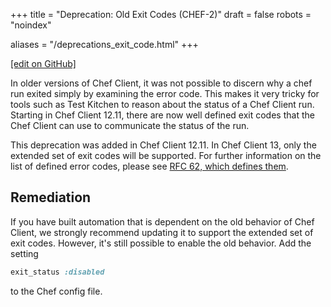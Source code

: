 +++
title = "Deprecation: Old Exit Codes (CHEF-2)"
draft = false
robots = "noindex"

aliases = "/deprecations_exit_code.html"
+++

[\[edit on GitHub\]](https://github.com/chef/chef-web-docs/blob/master/content/deprecations_exit_code.md)

In older versions of Chef Client, it was not possible to discern why a
chef run exited simply by examining the error code. This makes it very
tricky for tools such as Test Kitchen to reason about the status of a
Chef Client run. Starting in Chef Client 12.11, there are now well
defined exit codes that the Chef Client can use to communicate the
status of the run.

This deprecation was added in Chef Client 12.11. In Chef Client 13, only
the extended set of exit codes will be supported. For further
information on the list of defined error codes, please see [RFC 62,
which defines
them](https://github.com/chef/chef-rfc/blob/master/rfc062-exit-status.md).

## Remediation

If you have built automation that is dependent on the old behavior of
Chef Client, we strongly recommend updating it to support the extended
set of exit codes. However, it's still possible to enable the old
behavior. Add the setting

``` ruby
exit_status :disabled
```

to the Chef config file.
